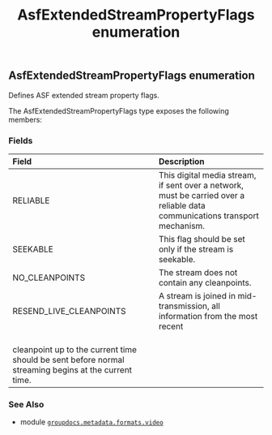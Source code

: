 ﻿---
title: AsfExtendedStreamPropertyFlags enumeration
second_title: GroupDocs.Metadata for Python via .NET API References
description: 
type: docs
url: /python-net/groupdocs.metadata.formats.video/asfextendedstreampropertyflags/
is_root: false
weight: 320
---

## AsfExtendedStreamPropertyFlags enumeration

Defines ASF extended stream property flags.



The AsfExtendedStreamPropertyFlags type exposes the following members:

### Fields
| Field | Description |
| :- | :- |
| RELIABLE | This digital media stream, if sent over a network, must be carried over a reliable data communications transport mechanism. |
| SEEKABLE | This flag should be set only if the stream is seekable. |
| NO_CLEANPOINTS | The stream does not contain any cleanpoints. |
| RESEND_LIVE_CLEANPOINTS | A stream is joined in mid-transmission, all information from the most recent<br/>cleanpoint up to the current time should be sent before normal streaming begins at the current time. |



### See Also
* module [`groupdocs.metadata.formats.video`](..)
